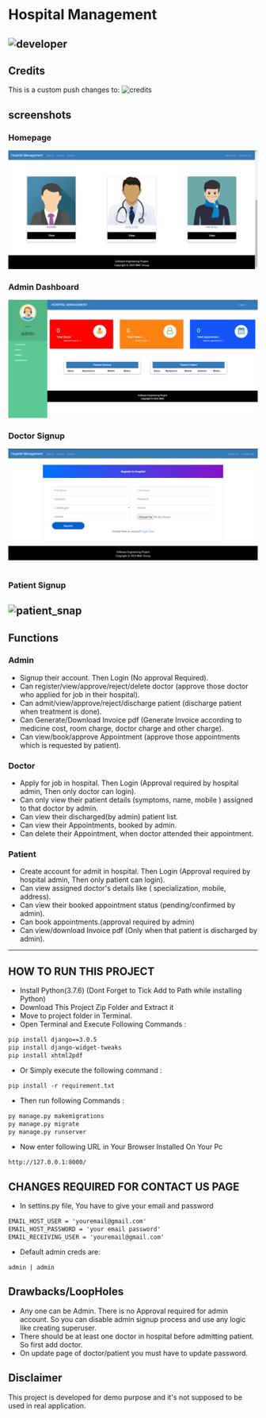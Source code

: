 
# Hospital Management
![developer](https://img.shields.io/badge/Developed%20By%20%3A-Ezra%20Malatit-red)
---
## Credits
This is a custom push changes to:
![credits](https://github.com/sumitkumar1503/hospitalmanagement)
## screenshots
### Homepage
![homepage snap](templates/screenshots/homepage.png)
### Admin Dashboard
![dashboard snap](https://github.com/HackEzra/Hospital-Management/blob/master/templates/screenshots/admin_dashboard.png?raw=true)
### Doctor Signup
![doctor snap](https://github.com/HackEzra/Hospital-Management/blob/master/templates/screenshots/doctor_signup.png?raw=true)
### Patient Signup
![patient_snap](https://github.com/HackEzra/Hospital-Management/templates/screenshots/patient_signup.png?raw=true)
---
## Functions
### Admin
- Signup their account. Then Login (No approval Required).
- Can register/view/approve/reject/delete doctor (approve those doctor who applied for job in their hospital).
- Can admit/view/approve/reject/discharge patient (discharge patient when treatment is done).
- Can Generate/Download Invoice pdf (Generate Invoice according to medicine cost, room charge, doctor charge and other charge).
- Can view/book/approve Appointment (approve those appointments which is requested by patient).

### Doctor
- Apply for job in hospital. Then Login (Approval required by hospital admin, Then only doctor can login).
- Can only view their patient details (symptoms, name, mobile ) assigned to that doctor by admin.
- Can view their discharged(by admin) patient list.
- Can view their Appointments, booked by admin.
- Can delete their Appointment, when doctor attended their appointment.

### Patient
- Create account for admit in hospital. Then Login (Approval required by hospital admin, Then only patient can login).
- Can view assigned doctor's details like ( specialization, mobile, address).
- Can view their booked appointment status (pending/confirmed by admin).
- Can book appointments.(approval required by admin)
- Can view/download Invoice pdf (Only when that patient is discharged by admin).

---

## HOW TO RUN THIS PROJECT
- Install Python(3.7.6) (Dont Forget to Tick Add to Path while installing Python)
- Download This Project Zip Folder and Extract it
- Move to project folder in Terminal. 
- Open Terminal and Execute Following Commands :
```
pip install django==3.0.5
pip install django-widget-tweaks
pip install xhtml2pdf
```
- Or Simply execute the following command :
```
pip install -r requirement.txt
```
- Then run following Commands :
```
py manage.py makemigrations
py manage.py migrate
py manage.py runserver
```
- Now enter following URL in Your Browser Installed On Your Pc
```
http://127.0.0.1:8000/
```

## CHANGES REQUIRED FOR CONTACT US PAGE
- In settins.py file, You have to give your email and password
```
EMAIL_HOST_USER = 'youremail@gmail.com'
EMAIL_HOST_PASSWORD = 'your email password'
EMAIL_RECEIVING_USER = 'youremail@gmail.com'
```
- Default admin creds are:
```
admin | admin
```
## Drawbacks/LoopHoles
- Any one can be Admin. There is no Approval required for admin account. So you can disable admin signup process and use any logic like creating superuser.
- There should be at least one doctor in hospital before admitting patient. So first add doctor.
- On update page of doctor/patient you must have to update password.

## Disclaimer
This project is developed for demo purpose and it's not supposed to be used in real application.

